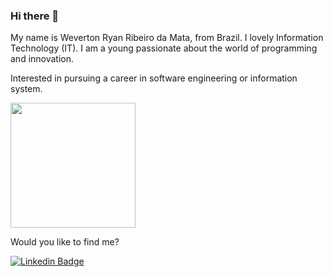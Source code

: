 ### Hi there 👋

My name is Weverton Ryan Ribeiro da Mata, from Brazil. I lovely Information Technology (IT). I am a young passionate about the world of programming and innovation.

Interested in pursuing a career in software engineering or information system. 

<div>
  <img height="200em" src="https://github-readme-stats.vercel.app/api/top-langs/?username=wevertonmata&layout=compact&langs_count=7&theme=dracula"/>
</div>

Would you like to find me?

[![Linkedin Badge](https://img.shields.io/badge/-LinkedIn-blue?style=flat-square&logo=Linkedin&logoColor=white&link=https://www.linkedin.com/in/weverton-mata-3345081b1/)](https://www.linkedin.com/in/weverton-mata-3345081b1/)

